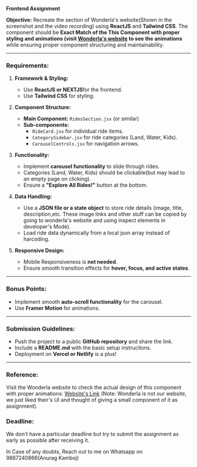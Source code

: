**Frontend Assignment**

**Objective:**
Recreate the section of Wonderla's website(Shown in the screenshot and the video recording) using **ReactJS** and **Tailwind CSS**. The component should be **Exact Match of the This Component with proper styling and animations (visit [Wonderla's website](https://www.wonderla.com) to see the animations** while ensuring proper component structuring and maintainability.

---

### **Requirements:**
1. **Framework & Styling:**
   - Use **ReactJS or NEXTJS**for the frontend.
   - Use **Tailwind CSS** for styling.

2. **Component Structure:**
   - **Main Component:** `RidesSection.jsx` (or similar) 
   - **Sub-components:**
     - `RideCard.jsx` for individual ride items.
     - `CategorySidebar.jsx` for ride categories (Land, Water, Kids).
     - `CarouselControls.jsx` for navigation arrows.

3. **Functionality:**
   - Implement **carousel functionality** to slide through rides.
   - Categories (Land, Water, Kids) should be clickable(but may lead to an empty page on clicking).
   - Ensure a **"Explore All Rides!"** button at the bottom.

4. **Data Handling:**
   - Use a **JSON file or a state object** to store ride details (image, title, description,etc. These image links and other stuff can be copied by going to wonderla's website and using inspect elements in developer's Mode).
   - Load ride data dynamically from a local json array instead of harcoding.

5. **Responsive Design:**
   - Mobile Responsiveness is **not needed**.
   - Ensure smooth transition effects for **hover, focus, and active states**.

---

### **Bonus Points:**
- Implement smooth **auto-scroll functionality** for the carousel.
- Use **Framer Motion** for animations.
---

### **Submission Guidelines:**
- Push the project to a public **GitHub repository** and share the link.
- Include a **README.md** with the basic setup instrucitons.
- Deployment on **Vercel or Netlify** is a plus!

---

### **Reference:**
Visit the Wonderla website to check the actual design of this component with proper animations: [Website's Link](https://www.wonderla.com)
(Note: Wonderla is not our website, we just liked their's UI and thought of giving a small component of it as assignment).

### **Deadline:**
We don't have a particular deadline but try to submit the assignment as early as possible after receiving it.


In Case of any doubts, Reach out to me on Whatsapp on 9887240866(Anurag Kamboj)

